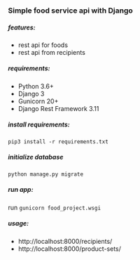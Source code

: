 ### Simple food service api with Django

##### features:
* rest api for foods
* rest api from recipients

##### requirements:
 - Python 3.6+
 - Django 3
 - Gunicorn 20+
 - Django Rest Framework 3.11

##### install requirements:
`pip3 install -r requirements.txt`

##### initialize database
`python manage.py migrate`

##### run app:
run `gunicorn food_project.wsgi`

##### usage:
 - http://localhost:8000/recipients/
 - http://localhost:8000/product-sets/
